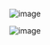 ![image](https://user-images.githubusercontent.com/89120960/229280376-3321ac81-af8c-4a7e-ba72-49a69e67c1cd.png)


![image](https://user-images.githubusercontent.com/89120960/229280393-df95cec6-b9b8-474f-acc2-882550c208bf.png)
